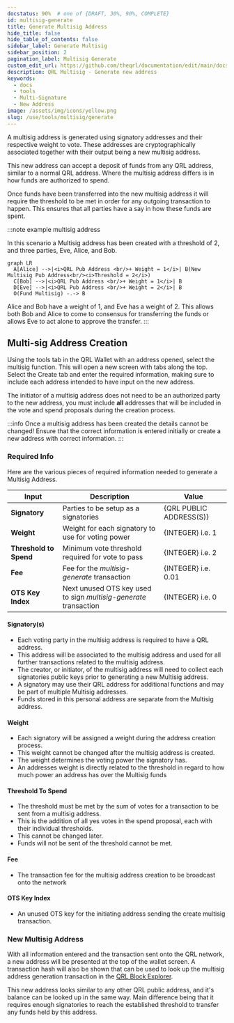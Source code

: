```yaml
---
docstatus: 90%  # one of {DRAFT, 30%, 90%, COMPLETE}
id: multisig-generate
title: Generate Multisig Address
hide_title: false
hide_table_of_contents: false
sidebar_label: Generate Multisig
sidebar_position: 2
pagination_label: Multisig Generate
custom_edit_url: https://github.com/theqrl/documentation/edit/main/docs/Use/Tools/multisig/multisig-generate.md
description: QRL Multisig - Generate new address
keywords:
  - docs
  - tools
  - Multi-Signature
  - New Address
image: /assets/img/icons/yellow.png
slug: /use/tools/multisig/generate
---
```


A multisig address is generated using signatory addresses and their respective weight to vote. These addresses are cryptographically associated together with their output being a new multisig address.

This new address can accept a deposit of funds from any QRL address, similar to a normal QRL address. Where the multisig address differs is in how funds are authorized to spend.

Once funds have been transferred into the new multisig address it will require the threshold to be met in order for any outgoing transaction to happen. This ensures that all parties have a say in how these funds are spent.

:::note example multisig address

In this scenario a Multisig address has been created with a threshold of 2, and three parties, Eve, Alice, and Bob.

```mermaid
graph LR
  A[Alice] -->|<i>QRL Pub Address <br/>+ Weight = 1</i>| B(New Multisig Pub Address<br/><i>Threshold = 2</i>)
  C[Bob] -->|<i>QRL Pub Address <br/>+ Weight = 1</i>| B
  D[Eve] -->|<i>QRL Pub Address <br/>+ Weight = 2</i>| B
  O(Fund Multisig) -.-> B 
```

Alice and Bob have a weight of 1, and Eve has a weight of 2. This allows both Bob and Alice to come to consensus for transferring the funds or allows Eve to act alone to approve the transfer.
:::

## Multi-sig Address Creation

Using the tools tab in the QRL Wallet with an address opened, select the multisig function. This will open a new screen with tabs along the top. Select the Create tab and enter the required information, making sure to include each address intended to have input on the new address.

The initiator of a multisig address does not need to be an authorized party to the new address, you must include __all__ addresses that will be included in the vote and spend proposals during the creation process.

:::info
Once a multisig address has been created the details cannot be changed! Ensure that the correct information is entered initially or create a new address with correct information. 
:::


### Required Info

Here are the various pieces of required information needed to generate a Multisig Address.

| Input | Description | Value | 
| --- | --- | ---- | 
|**Signatory** | Parties to be setup as a signatories | {QRL PUBLIC ADDRESS(S)} |
|**Weight** | Weight for each signatory to use for voting power | {INTEGER} i.e. $1$|
|**Threshold to Spend** | Minimum vote threshold required for vote to pass | {INTEGER} i.e. $2$ |
|**Fee** | Fee for the *multisig-generate* transaction |{INTEGER} i.e. $0.01$ |
|**OTS Key Index**| Next unused OTS key used to sign *multisig-generate* transaction | {INTEGER} i.e. $0$ |

#### Signatory(s)

- Each voting party in the multisig address is required to have a QRL address. 
- This address will be associated to the multisig address and used for all further transactions related to the multisig address.
- The creator, or initiator, of the multisig address will need to collect each signatories public keys prior to generating a new Multisig address.
- A signatory may use their QRL address for additional functions and may be part of multiple Multisig addresses. 
- Funds stored in this personal address are separate from the Multisig address.


#### Weight

- Each signatory will be assigned a weight during the address creation process. 
- This weight cannot be changed after the multisig address is created. 
- The weight determines the voting power the signatory has.
- An addresses weight is directly related to the threshold in regard to how much power an address has over the Multisig funds

#### Threshold To Spend

- The threshold must be met by the sum of votes for a transaction to be sent from a multisig address. 
- This is the addition of all yes votes in the spend proposal, each with their individual thresholds.
- This cannot be changed later.
- Funds will not be sent of the threshold cannot be met.

#### Fee

- The transaction fee for the multisig address creation to be broadcast onto the network

#### OTS Key Index

- An unused OTS key for the initiating address sending the create multisig transaction. 


### New Multisig Address

With all information entered and the transaction sent onto the QRL network, a new address will be presented at the top of the wallet screen. A transaction hash will also be shown that can be used to look up the multisig address generation transaction in the [QRL Block Explorer](https://explorer.theqrl.org). 

This new address looks similar to any other QRL public address, and it's balance can be looked up in the same way. Main difference being that it requires enough signatories to reach the established threshold to transfer any funds held by this address.
